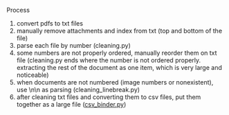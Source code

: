 Process

1. convert pdfs to txt files
2. manually remove attachments and index from txt (top and bottom of the file)
3. parse each file by number (cleaning.py)
4. some numbers are not properly ordered, manually reorder them on txt file (cleaning.py ends where the number is not ordered properly. extracting the rest of the document as one item, which is very large and noticeable)
5. when documents are not numbered (image numbers or nonexistent), use \n\n as parsing (cleaning_linebreak.py)
6. after cleaning txt files and converting them to csv files, put them together as a large file ([csv_binder.py](code/csv_binder.py))

